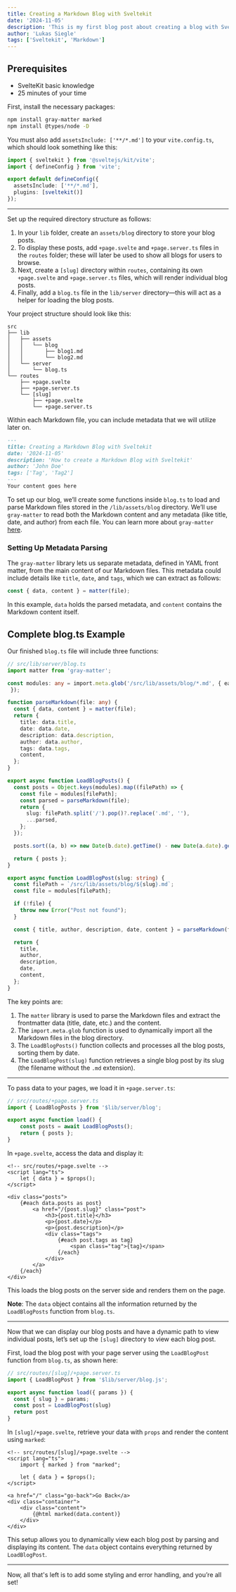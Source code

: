 ```yaml
---
title: Creating a Markdown Blog with Sveltekit
date: '2024-11-05'
description: 'This is my first blog post about creating a blog with Sveltekit'
author: 'Lukas Siegle'
tags: ['Sveltekit', 'Markdown']
---
```

## Prerequisites
- SvelteKit basic knowledge
- 25 minutes of your time

First, install the necessary packages:

```bash
npm install gray-matter marked
npm install @types/node -D

```
You must also add `assetsInclude: ['**/*.md']` to your `vite.config.ts`, which should look something like this:

```typescript
import { sveltekit } from '@sveltejs/kit/vite';
import { defineConfig } from 'vite';

export default defineConfig({
  assetsInclude: ['**/*.md'],
  plugins: [sveltekit()]
});
```

---

Set up the required directory structure as follows:

1. In your `lib` folder, create an `assets/blog` directory to store your blog posts.
2. To display these posts, add `+page.svelte` and `+page.server.ts` files in the `routes` folder; these will later be used to show all blogs for users to browse.
3. Next, create a `[slug]` directory within `routes`, containing its own `+page.svelte` and `+page.server.ts` files, which will render individual blog posts.
4. Finally, add a `blog.ts` file in the `lib/server` directory—this will act as a helper for loading the blog posts.

Your project structure should look like this:

```
src
├── lib
│   ├── assets
│   │   └── blog
│   │       ├── blog1.md 
│   │       └── blog2.md
│   └── server
│       └── blog.ts
└── routes
    ├── +page.svelte 
    ├── +page.server.ts
    └── [slug]
        ├── +page.svelte 
        └── +page.server.ts
```

Within each Markdown file, you can include metadata that we will utilize later on.

```blog1.md
---
title: Creating a Markdown Blog with Sveltekit
date: '2024-11-05'
description: 'How to create a Markdown Blog with Sveltekit'
author: 'John Doe'
tags: ['Tag', 'Tag2']
---
Your content goes here
```
To set up our blog, we’ll create some functions inside `blog.ts` to load and parse Markdown files stored in the `/lib/assets/blog` directory. We’ll use `gray-matter` to read both the Markdown content and any metadata (like title, date, and author) from each file. You can learn more about `gray-matter` [here](https://www.npmjs.com/package/gray-matter).

### Setting Up Metadata Parsing

The `gray-matter` library lets us separate metadata, defined in YAML front matter, from the main content of our Markdown files. This metadata could include details like `title`, `date`, and `tags`, which we can extract as follows:

```typescript
const { data, content } = matter(file);
```

In this example, `data` holds the parsed metadata, and `content` contains the Markdown content itself.

## Complete blog.ts Example

Our finished `blog.ts` file will include three functions:

```typescript
// src/lib/server/blog.ts
import matter from 'gray-matter';

const modules: any = import.meta.glob('/src/lib/assets/blog/*.md', { eager: true, query: '?raw', import: 'default'
 });

function parseMarkdown(file: any) {
  const { data, content } = matter(file);
  return {
    title: data.title,
    date: data.date,
    description: data.description,
    author: data.author,
    tags: data.tags,
    content,
  };
}

export async function LoadBlogPosts() {
  const posts = Object.keys(modules).map((filePath) => {
    const file = modules[filePath];
    const parsed = parseMarkdown(file);
    return {
      slug: filePath.split('/').pop()?.replace('.md', ''),
      ...parsed,
    };
  });

  posts.sort((a, b) => new Date(b.date).getTime() - new Date(a.date).getTime());

  return { posts };
}

export async function LoadBlogPost(slug: string) {
  const filePath = `/src/lib/assets/blog/${slug}.md`;
  const file = modules[filePath];

  if (!file) {
    throw new Error("Post not found");
  }

  const { title, author, description, date, content } = parseMarkdown(file);

  return {
    title,
    author,
    description,
    date,
    content,
  };
}
```

The key points are:

1. The `matter` library is used to parse the Markdown files and extract the frontmatter data (title, date, etc.) and the content.
2. The `import.meta.glob` function is used to dynamically import all the Markdown files in the blog directory.
3. The `LoadBlogPosts()` function collects and processes all the blog posts, sorting them by date.
4. The `LoadBlogPost(slug)` function retrieves a single blog post by its slug (the filename without the `.md` extension).

---

To pass data to your pages, we load it in `+page.server.ts`:

```typescript
// src/routes/+page.server.ts
import { LoadBlogPosts } from '$lib/server/blog';

export async function load() {
    const posts = await LoadBlogPosts();
    return { posts };
}
```

In `+page.svelte`, access the data and display it:

```svelte
<!-- src/routes/+page.svelte -->
<script lang="ts">
    let { data } = $props();
</script>

<div class="posts">
    {#each data.posts as post}
        <a href="/{post.slug}" class="post">
            <h3>{post.title}</h3>
            <p>{post.date}</p>
            <p>{post.description}</p>
            <div class="tags">
                {#each post.tags as tag}
                    <span class="tag">{tag}</span>
                {/each}
            </div>
        </a>
    {/each}
</div>
```

This loads the blog posts on the server side and renders them on the page.

**Note**: The `data` object contains all the information returned by the `LoadBlogPosts` function from `blog.ts`. 

---

Now that we can display our blog posts and have a dynamic path to view individual posts, let’s set up the `[slug]` directory to view each blog post.

First, load the blog post with your page server using the `LoadBlogPost` function from `blog.ts`, as shown here:

```typescript
// src/routes/[slug]/+page.server.ts
import { LoadBlogPost } from '$lib/server/blog.js';

export async function load({ params }) {
  const { slug } = params;
  const post = LoadBlogPost(slug)
  return post
}
```

In `[slug]/+page.svelte`, retrieve your data with `props` and render the content using `marked`:

```svelte
<!-- src/routes/[slug]/+page.svelte -->
<script lang="ts">
    import { marked } from "marked";

    let { data } = $props();
</script>

<a href="/" class="go-back">Go Back</a>
<div class="container">
    <div class="content">
        {@html marked(data.content)}
    </div>
</div>

```

This setup allows you to dynamically view each blog post by parsing and displaying its content. The `data` object contains everything returned by `LoadBlogPost`.

---

Now, all that's left is to add some styling and error handling, and you’re all set!
